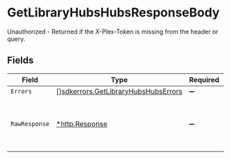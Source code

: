 # GetLibraryHubsHubsResponseBody

Unauthorized - Returned if the X-Plex-Token is missing from the header or query.


## Fields

| Field                                                                                      | Type                                                                                       | Required                                                                                   | Description                                                                                |
| ------------------------------------------------------------------------------------------ | ------------------------------------------------------------------------------------------ | ------------------------------------------------------------------------------------------ | ------------------------------------------------------------------------------------------ |
| `Errors`                                                                                   | [][sdkerrors.GetLibraryHubsHubsErrors](../../models/sdkerrors/getlibraryhubshubserrors.md) | :heavy_minus_sign:                                                                         | N/A                                                                                        |
| `RawResponse`                                                                              | [*http.Response](https://pkg.go.dev/net/http#Response)                                     | :heavy_minus_sign:                                                                         | Raw HTTP response; suitable for custom response parsing                                    |